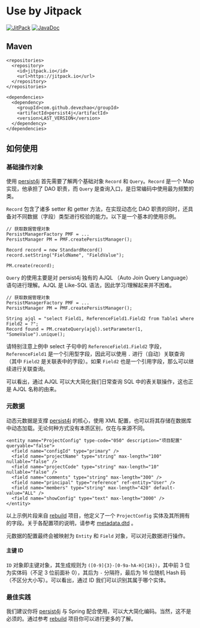 # Use by Jitpack

[![JitPack](https://jitpack.io/v/devezhao/persist4j.svg)](https://jitpack.io/#devezhao/persist4j)
[![JavaDoc](https://img.shields.io/badge/java-doc-red.svg)](https://devezhao.github.io/persist4j/index.html)

## Maven

```
<repositories>
  <repository>
    <id>jitpack.io</id>
    <url>https://jitpack.io</url>
  </repository>
</repositories>

<dependencies>
  <dependency>
    <groupId>com.github.devezhao</groupId>
    <artifactId>persist4j</artifactId>
    <version>LAST_VERSION</version>
  </dependency>
</dependencies>
```

## 如何使用

### 基础操作对象

使用 [persist4j](https://github.com/devezhao/persist4j) 首先需要了解两个基础对象 `Record` 和 `Query`。`Record` 是一个 Map 实现，他承担了 DAO 职责，而 `Query` 是查询入口，是日常编码中使用最为频繁的类。

`Record` 包含了诸多 setter 和 getter 方法，在实现动态化 DAO 职责的同时，还具备对不同数据（字段）类型进行校验的能力。以下是一个基本的使用示例。

```
// 获取数据管理对象
PersistManagerFactory PMF = ...
PersistManager PM = PMF.createPersistManager();

Record record = new StandardRecord()
record.setString("FieldName", "FieldValue");

PM.create(record);
```


`Query` 的使用主要是对 persist4j 独有的 AJQL （Auto Join Query Language）语句进行理解。AJQL 是 Like-SQL 语法，因此学习/理解起来并不困难。

```
// 获取数据管理对象
PersistManagerFactory PMF = ...
PersistManager PM = PMF.createPersistManager();

String ajql = "select Field1, ReferenceField1.Field2 from Table1 where Field2 = ?";
Record found = PM.createQuery(ajql).setParameter(1, "SomeValue").unique();
```

请特别注意上例中 select 子句中的 `ReferenceField1.Field2` 字段，`ReferenceField1` 是一个引用型字段，因此可以使用 `.` 进行（自动）关联查询（其中 `Field2` 是关联表中的字段）。如果 `Field2` 也是一个引用字段，那么可以继续进行关联查询。 

可以看出，通过 AJQL 可以大大简化我们日常查询 SQL 中的表关联操作，这也正是 AJQL 名称的由来。


### 元数据

动态元数据是支撑 [persist4j](https://github.com/devezhao/persist4j) 的核心，使用 XML 配置，也可以将其存储在数据库中动态加载。无论何种方式没有本质区别，仅在与来源不同。

```
<entity name="ProjectConfig" type-code="050" description="项目配置" queryable="false">
  <field name="configId" type="primary" />
  <field name="projectName" type="string" max-length="100" nullable="false" />
  <field name="projectCode" type="string" max-length="10" nullable="false" />
  <field name="comments" type="string" max-length="300" />
  <field name="principal" type="reference" ref-entity="User" />
  <field name="members" type="string" max-length="420" default-value="ALL" />
  <field name="showConfig" type="text" max-length="3000" />
</entity>
```

以上示例片段来自 [rebuild](https://github.com/getrebuild/rebuild/) 项目，他定义了一个 `ProjectConfig` 实体及其所拥有的字段。关于各配置项的说明，请参考 [metadata.dtd](https://github.com/devezhao/persist4j/blob/master/src/main/resources/metadata.dtd) 。

元数据的配置最终会被映射为 `Entity` 和 `Field` 对象，可以对元数据进行操作。

#### 主键 ID
`ID` 对象即主键对象，其生成规则为 `([0-9]{3}-[0-9a-hA-H]{16})`，其中前 3 位为实体码（不足 3 位前面补 0），其后为 `-` 分隔符，最后为 16 位随机 Hash 码（不区分大小写）。可以看出，通过 ID 我们可以识别其属于哪个实体。

### 最佳实践

我们建议你将 [persist4j](https://github.com/devezhao/persist4j) 与 Spring 配合使用，可以大大简化编码。当然，这不是必须的。通过参考 [rebuild](https://github.com/getrebuild/rebuild/) 项目你可以进行更多的了解。

